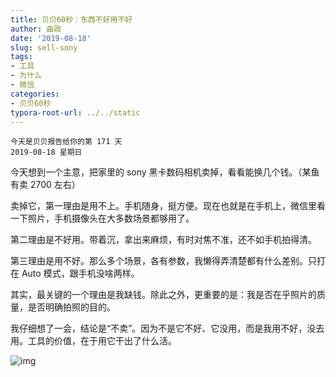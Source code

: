 ```yaml
---
title: 贝贝60秒：东西不好用不好
author: 曲政
date: '2019-08-18'
slug: sell-sony
tags:
- 工具
- 为什么
- 微信
categories:
- 贝贝60秒
typora-root-url: ../../static
---
```


```
今天是贝贝报告给你的第 171 天
2019-08-18 星期日
```

今天想到一个主意，把家里的 sony 黑卡数码相机卖掉，看看能换几个钱。（某鱼有卖 2700 左右）

卖掉它，第一理由是用不上。手机随身，挺方便。现在也就是在手机上，微信里看一下照片，手机摄像头在大多数场景都够用了。

第二理由是不好用。带着沉，拿出来麻烦，有时对焦不准，还不如手机拍得清。

第三理由是用不好。那么多个场景，各有参数，我懒得弄清楚都有什么差别。只打在 Auto 模式，跟手机没啥两样。

其实，最关键的一个理由是我缺钱。除此之外，更重要的是：我是否在乎照片的质量，是否明确拍照的目的。

我仔细想了一会，结论是“不卖”。因为不是它不好、它没用，而是我用不好，没去用。工具的价值，在于用它干出了什么活。

![img](/images/2019-08-18-%E8%B4%9D%E8%B4%9D60%E7%A7%92%EF%BC%9A%E4%B8%9C%E8%A5%BF%E4%B8%8D%E5%A5%BD%E7%94%A8%E4%B8%8D%E5%A5%BD/640-20200416100123164.jpeg)